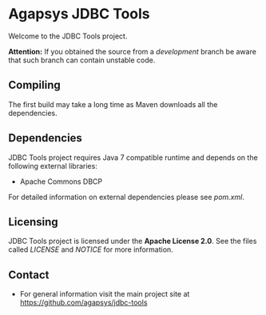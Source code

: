 # Agapsys JDBC Tools

Welcome to the JDBC Tools project.

**Attention:** If you obtained the source from a *development* branch be aware that such branch can contain unstable code.

## Compiling

The first build may take a long time as Maven downloads all the dependencies.

## Dependencies

JDBC Tools project requires Java 7 compatible runtime and depends on the following external libraries:

* Apache Commons DBCP

For detailed information on external dependencies please see *pom.xml*.

## Licensing

JDBC Tools project is licensed under the **Apache License 2.0**. See the files called *LICENSE* and *NOTICE* for more information.

## Contact

* For general information visit the main project site at https://github.com/agapsys/jdbc-tools
